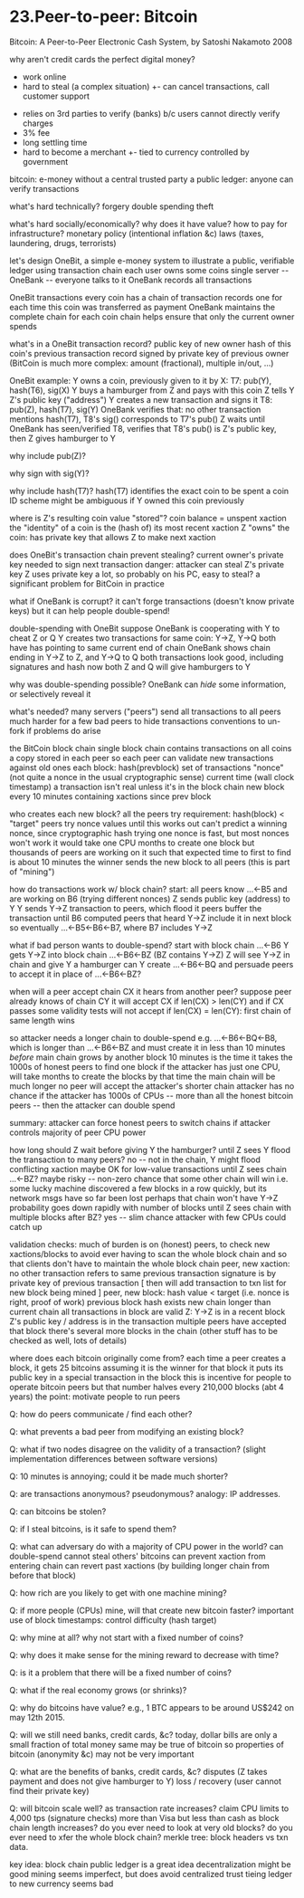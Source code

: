 # 23.Peer-to-peer: Bitcoin

Bitcoin: A Peer-to-Peer Electronic Cash System, by Satoshi Nakamoto
2008

why aren't credit cards the perfect digital money?
  +  work online 
  +  hard to steal (a complex situation)
  +- can cancel transactions, call customer support
  -  relies on 3rd parties to verify (banks)
     b/c users cannot directly verify charges
  -  3% fee
  -  long settling time
  -  hard to become a merchant
  +- tied to currency controlled by government

bitcoin: e-money without a central trusted party
  a public ledger: anyone can verify transactions

what's hard technically?
  forgery
  double spending
  theft

what's hard socially/economically?
  why does it have value?
  how to pay for infrastructure?
  monetary policy (intentional inflation &c)
  laws (taxes, laundering, drugs, terrorists)

let's design OneBit, a simple e-money system
  to illustrate a public, verifiable ledger using transaction chain
  each user owns some coins
  single server -- OneBank -- everyone talks to it
  OneBank records all transactions

OneBit transactions
  every coin has a chain of transaction records
    one for each time this coin was transferred as payment
  OneBank maintains the complete chain for each coin
  chain helps ensure that only the current owner spends

what's in a OneBit transaction record?
  public key of new owner
  hash of this coin's previous transaction record
  signed by private key of previous owner
  (BitCoin is much more complex: amount (fractional), multiple in/out, ...)

OneBit example:
  Y owns a coin, previously given to it by X:
    T7: pub(Y), hash(T6), sig(X)
  Y buys a hamburger from Z and pays with this coin
    Z tells Y Z's public key ("address")
    Y creates a new transaction and signs it
    T8: pub(Z), hash(T7), sig(Y)
  OneBank verifies that:
    no other transaction mentions hash(T7),
    T8's sig() corresponds to T7's pub()
  Z waits until OneBank has seen/verified T8,
    verifies that T8's pub() is Z's public key,
    then Z gives hamburger to Y

why include pub(Z)?

why sign with sig(Y)?

why include hash(T7)?
  hash(T7) identifies the exact coin to be spent
  a coin ID scheme might be ambiguous if Y owned this coin previously

where is Z's resulting coin value "stored"?
  coin balance = unspent xaction
  the "identity" of a coin is the (hash of) its most recent xaction
  Z "owns" the coin: has private key that allows Z to make next xaction

does OneBit's transaction chain prevent stealing?
  current owner's private key needed to sign next transaction
  danger: attacker can steal Z's private key
    Z uses private key a lot, so probably on his PC, easy to steal?
  a significant problem for BitCoin in practice

what if OneBank is corrupt?
  it can't forge transactions (doesn't know private keys)
  but it can help people double-spend!

double-spending with OneBit
  suppose OneBank is cooperating with Y to cheat Z or Q
  Y creates two transactions for same coin: Y->Z, Y->Q
    both have has pointing to same current end of chain
  OneBank shows chain ending in Y->Z to Z, and Y->Q to Q
    both transactions look good, including signatures and hash
  now both Z and Q will give hamburgers to Y

why was double-spending possible?
  OneBank can *hide* some information,
  or selectively reveal it

what's needed?
  many servers ("peers")
  send all transactions to all peers
  much harder for a few bad peers to hide transactions
  conventions to un-fork if problems do arise

the BitCoin block chain
  single block chain contains transactions on all coins
  a copy stored in each peer
    so each peer can validate new transactions against old ones
  each block:
    hash(prevblock)
    set of transactions
    "nonce" (not quite a nonce in the usual cryptographic sense)
    current time (wall clock timestamp)
  a transaction isn't real unless it's in the block chain
  new block every 10 minutes containing xactions since prev block

who creates each new block?
  all the peers try
  requirement: hash(block) < "target"
  peers try nonce values until this works out
  can't predict a winning nonce, since cryptographic hash
  trying one nonce is fast, but most nonces won't work
  it would take one CPU months to create one block
  but thousands of peers are working on it
  such that expected time to first to find is about 10 minutes
  the winner sends the new block to all peers
  (this is part of "mining")

how do transactions work w/ block chain?
  start: all peers know ...<-B5
    and are working on B6 (trying different nonces)
  Z sends public key (address) to Y
  Y sends Y->Z transaction to peers, which flood it
  peers buffer the transaction until B6 computed
  peers that heard Y->Z include it in next block
  so eventually ...<-B5<-B6<-B7, where B7 includes Y->Z

what if bad person wants to double-spend?
  start with block chain ...<-B6
  Y gets Y->Z into block chain
    ...<-B6<-BZ (BZ contains Y->Z)
  Z will see Y->Z in chain and give Y a hamburger
  can Y create ...<-B6<-BQ
    and persuade peers to accept it in place of ...<-B6<-BZ?

when will a peer accept chain CX it hears from another peer?
  suppose peer already knows of chain CY
  it will accept CX if len(CX) > len(CY)
  and if CX passes some validity tests
  will not accept if len(CX) = len(CY): first chain of same length wins

so attacker needs a longer chain to double-spend
  e.g. ...<-B6<-BQ<-B8, which is longer than ...<-B6<-BZ
  and must create it in less than 10 minutes
    *before* main chain grows by another block
  10 minutes is the time it takes the 1000s of honest peers
    to find one block
  if the attacker has just one CPU, will take months to create the blocks
    by that time the main chain will be much longer
    no peer will accept the attacker's shorter chain
    attacker has no chance
  if the attacker has 1000s of CPUs -- more than all the honest
    bitcoin peers -- then the attacker can double spend
 
summary:
  attacker can force honest peers to switch chains if attacker
    controls majority of peer CPU power

how long should Z wait before giving Y the hamburger?
  until Z sees Y flood the transaction to many peers?
    no -- not in the chain, Y might flood conflicting xaction
    maybe OK for low-value transactions
  until Z sees chain ...<-BZ?
    maybe
    risky -- non-zero chance that some other chain will win
      i.e. some lucky machine discovered a few blocks in a row
        quickly, but its network msgs have so far been lost
      perhaps that chain won't have Y->Z
      probability goes down rapidly with number of blocks
  until Z sees chain with multiple blocks after BZ?
    yes -- slim chance attacker with few CPUs could catch up

validation checks:
  much of burden is on (honest) peers, to check new xactions/blocks
    to avoid ever having to scan the whole block chain
    and so that clients don't have to maintain the whole block chain
  peer, new xaction:
    no other transaction refers to same previous transaction
    signature is by private key of previous transaction
    [ then will add transaction to txn list for new block being mined ]
  peer, new block:
    hash value < target (i.e. nonce is right, proof of work)
    previous block hash exists
    new chain longer than current chain
    all transactions in block are valid
  Z:
    Y->Z is in a recent block
    Z's public key / address is in the transaction
    multiple peers have accepted that block
    there's several more blocks in the chain
  (other stuff has to be checked as well, lots of details)

where does each bitcoin originally come from?
  each time a peer creates a block, it gets 25 bitcoins
    assuming it is the winner for that block
  it puts its public key in a special transaction in the block
  this is incentive for people to operate bitcoin peers
  but that number halves every 210,000 blocks (abt 4 years)
  the point: motivate people to run peers

Q: how do peers communicate / find each other?

Q: what prevents a bad peer from modifying an existing block?

Q: what if two nodes disagree on the validity of a transaction?
   (slight implementation differences between software versions)

Q: 10 minutes is annoying; could it be made much shorter?

Q: are transactions anonymous?  pseudonymous?  analogy: IP addresses.

Q: can bitcoins be stolen?

Q: if I steal bitcoins, is it safe to spend them?

Q: what can adversary do with a majority of CPU power in the world?
   can double-spend
   cannot steal others' bitcoins
   can prevent xaction from entering chain
   can revert past xactions (by building longer chain from before that block)

Q: how rich are you likely to get with one machine mining?

Q: if more people (CPUs) mine, will that create new bitcoin faster?
   important use of block timestamps: control difficulty (hash target)

Q: why mine at all? why not start with a fixed number of coins?

Q: why does it make sense for the mining reward to decrease with time?

Q: is it a problem that there will be a fixed number of coins?

Q: what if the real economy grows (or shrinks)?

Q: why do bitcoins have value?
   e.g., 1 BTC appears to be around US$242 on may 12th 2015.

Q: will we still need banks, credit cards, &c?
   today, dollar bills are only a small fraction of total money
   same may be true of bitcoin
   so properties of bitcoin (anonymity &c) may not be very important

Q: what are the benefits of banks, credit cards, &c?
   disputes (Z takes payment and does not give hamburger to Y)
   loss / recovery (user cannot find their private key)

Q: will bitcoin scale well?
   as transaction rate increases?
     claim CPU limits to 4,000 tps (signature checks)
     more than Visa but less than cash
   as block chain length increases?
     do you ever need to look at very old blocks?
     do you ever need to xfer the whole block chain?
     merkle tree: block headers vs txn data.

key idea: block chain
  public ledger is a great idea
  decentralization might be good
  mining seems imperfect, but does avoid centralized trust
  tieing ledger to new currency seems bad